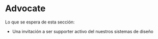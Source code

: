 # Advocate

Lo que se espera de esta sección:
- Una invitación a ser supporter activo del nuestros sistemas de diseño